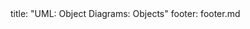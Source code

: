 <frontmatter>
title: "UML: Object Diagrams: Objects"
footer: footer.md
</frontmatter>

<include src="navbar.md" boilerplate />

<include src="unit-inPage-asFlat.md" boilerplate />